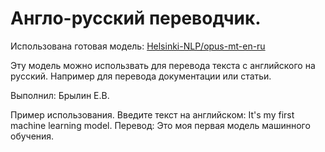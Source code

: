 # Англо-русский переводчик.

Использована готовая модель: [Helsinki-NLP/opus-mt-en-ru](https://huggingface.co/Helsinki-NLP/opus-mt-en-ru)

Эту модель можно использвать для перевода текста с английского на русский. Например для перевода документации или статьи.

Выполнил: Брылин Е.В.

Пример использования.
Введите текст на английском: It's my first machine learning model.
Перевод: Это моя первая модель машинного обучения.